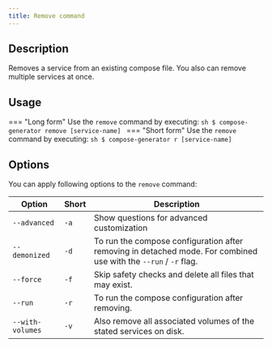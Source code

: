 ```yaml
---
title: Remove command
---
```


## Description
Removes a service from an existing compose file. You also can remove multiple services at once.

## Usage
=== "Long form"
    Use the `remove` command by executing:
    ```sh
    $ compose-generator remove [service-name]
    ```
=== "Short form"
    Use the `remove` command by executing:
    ```sh
    $ compose-generator r [service-name]
    ```

## Options
You can apply following options to the `remove` command:

| Option           | Short | Description                                                                                                      |
| ---------------- | ----- | ---------------------------------------------------------------------------------------------------------------- |
| `--advanced`     | `-a`  | Show questions for advanced customization                                                                        |
| `--demonized`    | `-d`  | To run the compose configuration after removing in detached mode. For combined use with the `--run` / `-r` flag. |
| `--force`        | `-f`  | Skip safety checks and delete all files that may exist.                                                          |
| `--run`          | `-r`  | To run the compose configuration after removing.                                                                 |
| `--with-volumes` | `-v`  | Also remove all associated volumes of the stated services on disk.                                               |